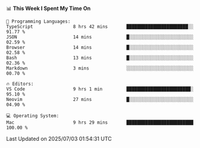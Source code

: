 <!--START_SECTION:waka-->
📊 **This Week I Spent My Time On** 

```text
💬 Programming Languages: 
TypeScript               8 hrs 42 mins       ███████████████████████░░   91.77 % 
JSON                     14 mins             █░░░░░░░░░░░░░░░░░░░░░░░░   02.59 % 
Browser                  14 mins             █░░░░░░░░░░░░░░░░░░░░░░░░   02.58 % 
Bash                     13 mins             █░░░░░░░░░░░░░░░░░░░░░░░░   02.36 % 
Markdown                 3 mins              ░░░░░░░░░░░░░░░░░░░░░░░░░   00.70 % 

🔥 Editors: 
VS Code                  9 hrs 1 min         ████████████████████████░   95.10 % 
Neovim                   27 mins             █░░░░░░░░░░░░░░░░░░░░░░░░   04.90 % 

💻 Operating System: 
Mac                      9 hrs 29 mins       █████████████████████████   100.00 % 
```


 Last Updated on 2025/07/03 01:54:31 UTC
<!--END_SECTION:waka-->
